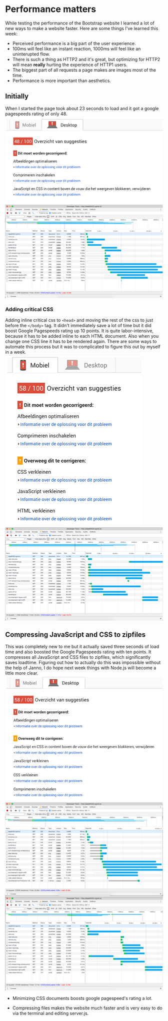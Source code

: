 # Performance matters
While testing the performance of the Bootstrap website I learned a lot of new ways to make a website faster.
Here are some things I've learned this week:
* Perceived performance is a big part of the user experience.
* 100ms will feel like an instant reaction, 1000ms will feel like an uninterupted flow.
* There is such a thing as HTTP2 and it's great, but optimizing for HTTP2 will mean **really** hurting the experience of HTTP1 users.
* The biggest part of all requests a page makes are images most of the time.
* Performance is more important than aesthetics.

## Initially
When I started the page took about 23 seconds to load and it got a google pagespeeds rating of only 48.
<br>
![initial bootstrap performance google pagespeeds](screenshots/pagespeeds/beforecompression.png)
![initial bootstrap performance network](screenshots/network/beforecompression.png)

### Adding critical CSS
Adding inline critical css to `<head>` and moving the rest of the css to just before the `</body>` tag. It didn't immediately save a lot of time but it did boost Google Pagespeeds rating up 10 points. It is quite labor-intensive, because it has to be added inline to each HTML document. Also when you change one CSS line it has to be rendered again. 
There are some ways to automate this process but it was to complicated to figure this out by myself in a week.
<br>
![initial bootstrap performance google pagespeeds](screenshots/pagespeeds/aftercriticalcss.png)
![initial bootstrap performance network](screenshots/network/aftercriticalcss.png)

## Compressing JavaScript and CSS to zipfiles
This was completely new to me but it actually saved three seconds of load time and also boosted the Google Pagespeeds rating with ten points. It compresses all JavaScript and CSS files to zipfiles, which significantly saves loadtime.
Figuring out how to actually do this was impossible without the help of Janno, I do hope next week things with Node.js will become a little more clear.
<br>
![initial bootstrap performance google pagespeeds](screenshots/pagespeeds/aftercompression.png)
![initial bootstrap performance network](screenshots/network/aftercompression.png)
![initial bootstrap performance network](screenshots/network/aftercompressingimages.png)



* Minimizing CSS documents boosts google pagespeed's rating a lot.

* Compressing files makes the website much faster and is very easy to do via the terminal and editing server.js.

